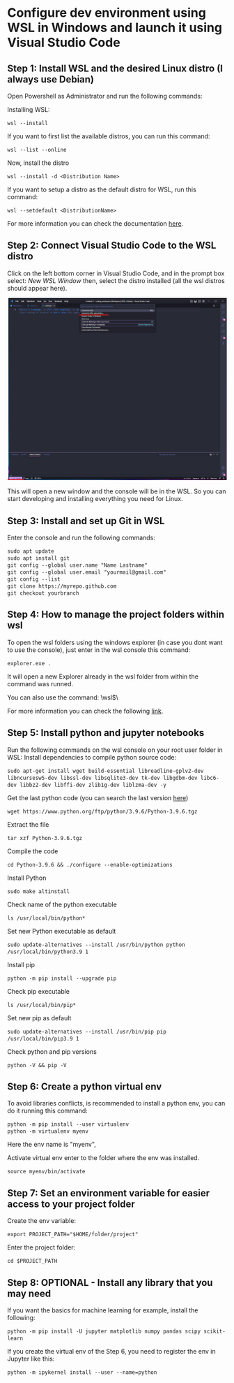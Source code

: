 # Configure dev environment using WSL in Windows and launch it using Visual Studio Code

## Step 1: Install WSL and the desired Linux distro (I always use Debian)
Open Powershell as Administrator and run the following commands:

Installing WSL:
```
wsl --install
```

If you want to first list the available distros, you can run this command:
```
wsl --list --online
```

Now, install the distro
```
wsl --install -d <Distribution Name> 
```

If you want to setup a distro as the default distro for WSL, run this command:
```
wsl --setdefault <DistributionName>
```

For more information you can check the documentation [here](https://learn.microsoft.com/en-us/windows/wsl/install).

## Step 2: Connect Visual Studio Code to the WSL distro
Click on the left bottom corner in Visual Studio Code, and in the prompt box select:
*New WSL Window* then, select the distro installed (all the wsl distros should appear here).

![VSCode_wsl](development_env_images/enter_wsl_vs.png)

This will open a new window and the console will be in the WSL. So you can start developing and installing everything you need for Linux.

## Step 3: Install and set up Git in WSL
Enter the console and run the following commands:

```
sudo apt update
sudo apt install git
git config --global user.name "Name Lastname"
git config --global user.email "yourmail@gmail.com"
git config --list
git clone https://myrepo.github.com
git checkout yourbranch
```

## Step 4: How to manage the project folders within wsl
To open the wsl folders using the windows explorer (in case you dont want to use the console), just enter in the wsl console this command: 
```
explorer.exe . 
```
It will open a new Explorer already in the wsl folder from within the command was runned. 

You can also use the command: \\wsl$\

For more information you can check the following [link](https://learn.microsoft.com/en-us/windows/wsl/setup/environment#set-up-your-linux-username-and-password).

## Step 5: Install python and jupyter notebooks
Run the following commands on the wsl console on your root user folder in WSL:
Install dependencies to compile python source code:
```
sudo apt-get install wget build-essential libreadline-gplv2-dev libncursesw5-dev libssl-dev libsqlite3-dev tk-dev libgdbm-dev libc6-dev libbz2-dev libffi-dev zlib1g-dev liblzma-dev -y
```
Get the last python code (you can search the last version [here](https://www.python.org/downloads/source/))
```
wget https://www.python.org/ftp/python/3.9.6/Python-3.9.6.tgz
```
Extract the file
```
tar xzf Python-3.9.6.tgz
```
Compile the code
```
cd Python-3.9.6 && ./configure --enable-optimizations
```
Install Python
```
sudo make altinstall
```
Check name of the python executable
```
ls /usr/local/bin/python*
```
Set new Python executable as default
```
sudo update-alternatives --install /usr/bin/python python /usr/local/bin/python3.9 1
```
Install pip
```
python -m pip install --upgrade pip
```
Check pip executable
```
ls /usr/local/bin/pip*
```
Set new pip as default
```
sudo update-alternatives --install /usr/bin/pip pip /usr/local/bin/pip3.9 1
```
Check python and pip versions
```
python -V && pip -V
```

## Step 6: Create a python virtual env
To avoid libraries conflicts, is recommended to install a python env, you can do it running this command:
```
python -m pip install --user virtualenv
python -m virtualenv myenv
```
Here the env name is "myenv",

Activate virtual env enter to the folder where the env was installed.
```
source myenv/bin/activate 
```

## Step 7: Set an environment variable for easier access to your project folder
Create the env variable:
```
export PROJECT_PATH="$HOME/folder/project"
```
Enter the project folder:
```
cd $PROJECT_PATH
```

## Step 8: OPTIONAL - Install any library that you may need
If you want the basics for machine learning for example, install the following:
```
python -m pip install -U jupyter matplotlib numpy pandas scipy scikit-learn
```
If you create the virtual env of the Step 6, you need to register the env in Jupyter like this:
```
python -m ipykernel install --user --name=python
```
